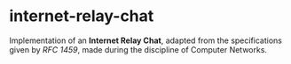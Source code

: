 # internet-relay-chat
<p>Implementation of an <strong>Internet Relay Chat</strong>, adapted from the specifications given by <em>RFC 1459</em>, made during the discipline of Computer Networks.</p>

